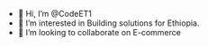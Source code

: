 - 👋 Hi, I’m @CodeET1
- 👀 I’m interested in Building solutions for Ethiopia.
- 💞️ I’m looking to collaborate on E-commerce

<!---
CodeET1/CodeET1 is a ✨ special ✨ repository because its `README.md` (this file) appears on your GitHub profile.
You can click the Preview link to take a look at your changes.
--->

